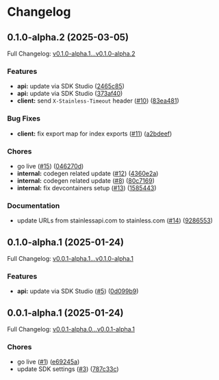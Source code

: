 # Changelog

## 0.1.0-alpha.2 (2025-03-05)

Full Changelog: [v0.1.0-alpha.1...v0.1.0-alpha.2](https://github.com/taamsoftadmin/taam-cloud-node-sdk/compare/v0.1.0-alpha.1...v0.1.0-alpha.2)

### Features

* **api:** update via SDK Studio ([2465c85](https://github.com/taamsoftadmin/taam-cloud-node-sdk/commit/2465c85ed636e12090e3ab3ff3c54a36edd5d990))
* **api:** update via SDK Studio ([373af40](https://github.com/taamsoftadmin/taam-cloud-node-sdk/commit/373af40c4cc6a068705b1291888472ed296bc43f))
* **client:** send `X-Stainless-Timeout` header ([#10](https://github.com/taamsoftadmin/taam-cloud-node-sdk/issues/10)) ([83ea481](https://github.com/taamsoftadmin/taam-cloud-node-sdk/commit/83ea4819bfd1bd9d81c0efadc6c4ae11ff6b03f9))


### Bug Fixes

* **client:** fix export map for index exports ([#11](https://github.com/taamsoftadmin/taam-cloud-node-sdk/issues/11)) ([a2bdeef](https://github.com/taamsoftadmin/taam-cloud-node-sdk/commit/a2bdeef4731c36d1039a194bb1f9c9907521eb1d))


### Chores

* go live ([#15](https://github.com/taamsoftadmin/taam-cloud-node-sdk/issues/15)) ([046270d](https://github.com/taamsoftadmin/taam-cloud-node-sdk/commit/046270d027ccc389159d10b53e7715588feb3a50))
* **internal:** codegen related update ([#12](https://github.com/taamsoftadmin/taam-cloud-node-sdk/issues/12)) ([4360e2a](https://github.com/taamsoftadmin/taam-cloud-node-sdk/commit/4360e2a528ba9506ac7911a4b4b62c96ef148999))
* **internal:** codegen related update ([#8](https://github.com/taamsoftadmin/taam-cloud-node-sdk/issues/8)) ([80c7169](https://github.com/taamsoftadmin/taam-cloud-node-sdk/commit/80c716954447b0bf977b4c8ab82d6f16473c8980))
* **internal:** fix devcontainers setup ([#13](https://github.com/taamsoftadmin/taam-cloud-node-sdk/issues/13)) ([1585443](https://github.com/taamsoftadmin/taam-cloud-node-sdk/commit/1585443ec0b66f3743ad42a3359816be03475a49))


### Documentation

* update URLs from stainlessapi.com to stainless.com ([#14](https://github.com/taamsoftadmin/taam-cloud-node-sdk/issues/14)) ([9286553](https://github.com/taamsoftadmin/taam-cloud-node-sdk/commit/9286553e29dbd76023012abd9939fec3e232cbb1))

## 0.1.0-alpha.1 (2025-01-24)

Full Changelog: [v0.0.1-alpha.1...v0.1.0-alpha.1](https://github.com/taamsoftadmin/taam-cloud-node-sdk/compare/v0.0.1-alpha.1...v0.1.0-alpha.1)

### Features

* **api:** update via SDK Studio ([#5](https://github.com/taamsoftadmin/taam-cloud-node-sdk/issues/5)) ([0d099b9](https://github.com/taamsoftadmin/taam-cloud-node-sdk/commit/0d099b95163ea4fa0cb8840b431ef2e6c601dde2))

## 0.0.1-alpha.1 (2025-01-24)

Full Changelog: [v0.0.1-alpha.0...v0.0.1-alpha.1](https://github.com/taamsoftadmin/taam-cloud-node-sdk/compare/v0.0.1-alpha.0...v0.0.1-alpha.1)

### Chores

* go live ([#1](https://github.com/taamsoftadmin/taam-cloud-node-sdk/issues/1)) ([e69245a](https://github.com/taamsoftadmin/taam-cloud-node-sdk/commit/e69245a6d3f912681e8e18a466bacc64995ad6ea))
* update SDK settings ([#3](https://github.com/taamsoftadmin/taam-cloud-node-sdk/issues/3)) ([787c33c](https://github.com/taamsoftadmin/taam-cloud-node-sdk/commit/787c33cb1b17b5e110655eb927476dd824d88521))
